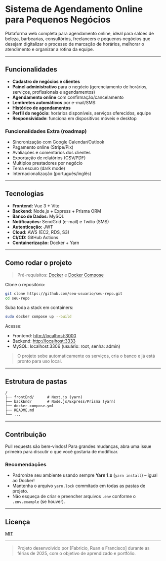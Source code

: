 # Sistema de Agendamento Online para Pequenos Negócios

Plataforma web completa para agendamento online, ideal para salões de beleza, barbearias, consultórios, freelancers e pequenos negócios que desejam digitalizar o processo de marcação de horários, melhorar o atendimento e organizar a rotina da equipe.

---

## Funcionalidades

- **Cadastro de negócios e clientes**
- **Painel administrativo** para o negócio (gerenciamento de horários, serviços, profissionais e agendamentos)
- **Agendamento online** com confirmação/cancelamento
- **Lembretes automáticos** por e-mail/SMS
- **Histórico de agendamentos**
- **Perfil do negócio**: horários disponíveis, serviços oferecidos, equipe
- **Responsividade**: funciona em dispositivos móveis e desktop

### Funcionalidades Extra (roadmap)

- Sincronização com Google Calendar/Outlook
- Pagamento online (Stripe/Pix)
- Avaliações e comentários dos clientes
- Exportação de relatórios (CSV/PDF)
- Multiplos prestadores por negócio
- Tema escuro (dark mode)
- Internacionalização (português/inglês)

---

## Tecnologias

- **Frontend:** Vue 3 + Vite
- **Backend:** Node.js + Express + Prisma ORM
- **Banco de Dados:** MySQL
- **Notificações:** SendGrid (e-mail) e Twilio (SMS)
- **Autenticação:** JWT
- **Cloud:** AWS (EC2, RDS, S3)
- **CI/CD:** GitHub Actions
- **Containerização:** Docker + Yarn

---

## Como rodar o projeto

> Pré-requisitos: [Docker](https://www.docker.com/get-started/) e [Docker Compose](https://docs.docker.com/compose/)

Clone o repositório:

```sh
git clone https://github.com/seu-usuario/seu-repo.git
cd seu-repo
```

Suba toda a stack em containers:

```sh
sudo docker compose up --build
```

Acesse:

- Frontend: [http://localhost:3000](http://localhost:3000)
- Backend: [http://localhost:3333](http://localhost:3333)
- MySQL: localhost:3306 (usuário: root, senha: admin)

> O projeto sobe automaticamente os serviços, cria o banco e já está pronto para uso local.

---

## Estrutura de pastas

```
/
├── frontEnd/      # Next.js (yarn)
├── backEnd/       # Node.js/Express/Prisma (yarn)
├── docker-compose.yml
├── README.md
└── ...
```

---

## Contribuição

Pull requests são bem-vindos! Para grandes mudanças, abra uma issue primeiro para discutir o que você gostaria de modificar.

### Recomendações

- Padronize seu ambiente usando sempre **Yarn 1.x** (`yarn install`) – igual ao Docker!
- Mantenha o arquivo `yarn.lock` commitado em todas as pastas de projeto.
- Não esqueça de criar e preencher arquivos `.env` conforme o `.env.example` (se houver).

---

## Licença

[MIT](LICENSE)

---

> Projeto desenvolvido por [Fabricio, Ruan e Francisco] durante as férias de 2025, com o objetivo de aprendizado e portfólio.
